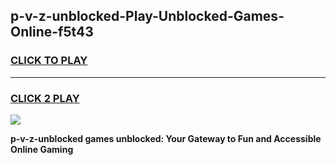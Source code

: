 
## p-v-z-unblocked-Play-Unblocked-Games-Online-f5t43
<h3>
<a href="https://premium76.site?title=p-v-z-unblocked&ref=25A">CLICK TO PLAY</a></h3>
<hr>

<h3>
<a href="https://premium76.site?title=p-v-z-unblocked&ref=25A">CLICK 2 PLAY</a>
  
</h3>

<a href="https://premium76.site?title=p-v-z-unblocked&ref=25A"><img src="https://clearcache.store/games.png"></a>


**p-v-z-unblocked games unblocked: Your Gateway to Fun and Accessible Online Gaming**

